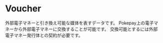 # Voucher
外部電子マネーと引き換え可能な媒体を表すデータです。
Pokepay上の電子マネーから外部電子マネーに交換することが可能です。
交換可能とするには外部電子マネー発行体との契約が必要です。



